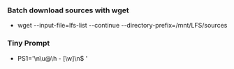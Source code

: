 ### Batch download sources with wget
- wget --input-file=lfs-list --continue --directory-prefix=/mnt/LFS/sources

### Tiny Prompt
- PS1='\n\u@\h - [\w]\n$ '
